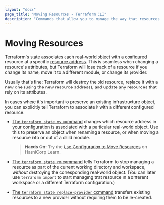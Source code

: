 ```yaml
---
layout: "docs"
page_title: "Moving Resources - Terraform CLI"
description: "Commands that allow you to manage the way that resources are tracked in state. They are helpful when you move or change resources."
---
```


# Moving Resources

Terraform's state associates each real-world object with a configured resource
at a specific [resource address](/docs/cli/state/resource-addressing.html). This
is seamless when changing a resource's attributes, but Terraform will lose track
of a resource if you change its name, move it to a different module, or change
its provider.

Usually that's fine: Terraform will destroy the old resource, replace it with a
new one (using the new resource address), and update any resources that rely on
its attributes.

In cases where it's important to preserve an existing infrastructure object, you
can explicitly tell Terraform to associate it with a different configured
resource.

- [The `terraform state mv` command](/docs/cli/commands/state/mv.html) changes
  which resource address in your configuration is associated with a particular
  real-world object. Use this to preserve an object when renaming a resource, or
  when moving a resource into or out of a child module.

    > **Hands On:** Try the [Use Configuration to Move Resources](https://learn.hashicorp.com/tutorials/terraform/move-config) on HashiCorp Learn.

- [The `terraform state rm` command](/docs/cli/commands/state/rm.html) tells
  Terraform to stop managing a resource as part of the current working directory
  and workspace, _without_ destroying the corresponding real-world object. (You
  can later use `terraform import` to start managing that resource in a
  different workspace or a different Terraform configuration.)

- [The `terraform state replace-provider` command](/docs/cli/commands/state/replace-provider.html)
  transfers existing resources to a new provider without requiring them to be
  re-created.
